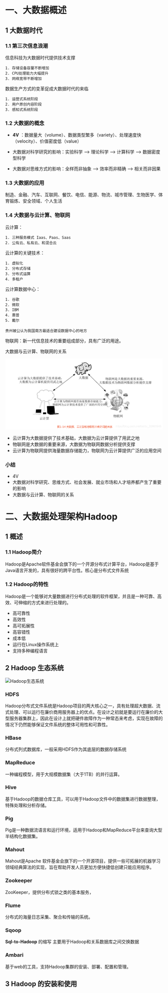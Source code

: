 # 一、大数据概述

## 1 大数据时代

### 1.1 第三次信息浪潮

信息科技为大数据时代提供技术支撑

    1. 存储设备容量不断增加
    2. CPU处理能力大幅提升
    3. 网络宽带不断增加

数据生产方式的变革促成大数据时代的来临

    1. 运营式系统阶段
    2. 用户原创内容阶段
    3. 感知式系统阶段
    

### 1.2 大数据的概念

- **4V** ：数据量大（volume）、数据类型繁多（variety）、处理速度快（velocity）、价值密度低（value）

- 大数据对科学研究的影响：实验科学 --> 理论科学 --> 计算科学 --> 数据密度型科学

- 大数据对思维方式的影响：全样而非抽象 --> 效率而非精确 --> 相关而非因果


### 1.3 大数据的应用

制造、金融、汽车、互联网、餐饮、电信、能源、物流、城市管理、生物医学、体育锻炼、安全领域、个人生活

### 1.4 大数据与云计算、物联网

云计算：

    1. 三种服务模式 Iaas、Paas、Saas
    2. 公有云、私有云、和混合云

云计算的关键技术：

    1. 虚拟化
    2. 分布式存储
    3. 分布式运算
    4. 多租户
   
云计算数据中心：

    1. 谷歌
    2. 微软
    3. IBM
    4. 惠普
    5. 戴尔

    贵州被公认为我国南方最适合建设数据中心的地方

物联网：新一代信息技术的重要组成部分，具有广泛的用途。

大数据与云计算、物联网的关系

![三者间的关系与区别](img/20200225212628177.png)

- 云计算为大数据提供了技术基础，大数据为云计算提供了用武之地
- 物联网是大数据的重要来源，大数据为物联网数据分析提供支撑
- 云计算为物联网提供海量数据存储能力，物联网为云计算提供广泛的应用空间

### 小结

- 4V
- 大数据对科学研究、思维方式、社会发展、就业市场和人才培养都产生了重要的影响
- 大数据与云计算、物联网的关系


# 二、大数据处理架构Hadoop

## 1 概述

### 1.1 Hadoop简介

Hadoop是Apache软件基金会旗下的一个开源分布式计算平台，Hadoop是基于Java语言开发的，具有很好的跨平台性。核心是分布式文件系统

### 1.2 Hadoop的特性

Hadoop是一个能够对大量数据进行分布式处理的软件框架，并且是一种可靠、高效、可伸缩的方式来进行处理的。
- 高可靠性
- 高效性
- 高可拓展性
- 高容错性
- 成本低
- 运行在Linux操作系统上
- 支持多种编程语言

## 2 Hadoop 生态系统

![Hadoop生态系统](\img\2018032606192381.png)

### HDFS

Hadoop分布式文件系统是Hadoop项目的两大核心之一，具有处理超大数据、流式处理、可以运行在廉价商用服务器上的优点。在设计之初就是要运行在廉价的大型服务器集群上，因此在设计上就把硬件故障作为一种常态来考虑，实现在故障的情况下仍然能够保证文件系统的整体可用性和可靠性。

### HBase

分布式列式数据库，一般采用HDFS作为其底层的数据存储系统

### MapReduce

一种编程模型，用于大规模数据集（大于1TB）的并行运算。

### Hive

基于Hadoop的数据仓库工具，可以用于Hadoop文件中的数据集进行数据整理，特殊处理和分析存储。

### Pig

Pig是一种数据流语言和运行环境，适用于Hadoop和MapReduce平台来查询大型半结构化数据集。

### Mahout

Mahout是Apache 软件基金会旗下的一个开源项目，提供一些可拓展的机器学习领域经典算法的实现，旨在帮助开发人员更加方便快捷低创建只能应用程序。

### Zookeeper

ZooKeeper，提供分布式锁之类的基本服务，

### Flume

分布式的海量日志采集、聚合和传输的系统。

### Sqoop

**Sql-to-Hadoop** 的缩写 主要用于Hadoop和关系数据库之间交换数据

### Ambari

基于web的工具，支持Hadoop集群的安装、部署、配置和管理。

## 3 Hadoop 的安装和使用

### 
